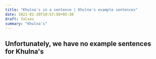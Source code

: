 ```yaml
---
title: "Khulna's in a sentence | Khulna's example sentences"
date: 2021-01-20T19:57:50+05:30
draft: falses
summary: "Khulna's"
---
```

## Unfortunately, we have no example sentences for Khulna's                 
